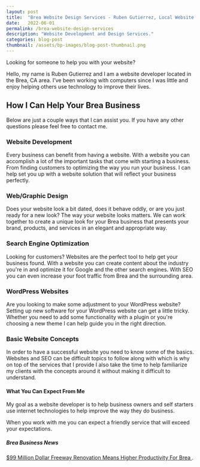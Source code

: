 ```yaml
---
layout: post
title:  "Brea Website Design Services - Ruben Gutierrez, Local Website Designer"
date:   2022-06-01
permalink: /brea-website-design-services
description: "Website Development and Design Services."
categories: blog-post
thumbnail: /assets/bp-images/blog-post-thumbnail.png
---
```

Looking for someone to help you with your website?

Hello, my name is Ruben Gutierrez and I am a website developer located in the Brea, CA area. I’ve been working with computers since I was little and enjoy helping others use technology to improve their lives.  

## How I Can Help Your Brea Business
Below are just a couple ways that I can assist you. If you have any other questions please feel free to contact me.

### Website Development
Every business can benefit from having a website. With a website you can accomplish a lot of the important tasks that come with starting a business.  From finding customers to optimizing the way you run your business. I can help set you up with a website solution that will reflect your business perfectly.

### Web/Graphic Design
Does your website look a bit dated, does it behave oddly, or are you just ready for a new look? The way your website looks matters.  We can work together to create a unique look for your Brea business that presents your brand, products, and services in an elegant and appropriate way.

### Search Engine Optimization 
Looking for customers? Websites are the perfect tool to help get your business found.  With a website you can create content about the industry you're in and optimize it for Google and the other search engines.  With SEO you can even increase your foot traffic from Brea and the surrounding area.

### WordPress Websites
Are you looking to make some adjustment to your WordPress website?
Setting up new software for your WordPress website can get a little tricky.  Whether you need to add some functionality with a plugin or you're choosing a new theme I can help guide you in the right direction. 

### Basic Website Concepts
In order to have a successful website you need to know some of the basics.  Websites and SEO can be difficult topics to follow along with which is why on top of the services that I provide I also take the time to help familiarize my clients with the concepts around it without making it difficult to understand.

#### What You Can Expect From Me
My goal as a website developer is to help business owners and self starters use internet technologies to help improve the way they do business. 

When you work with me you can expect a friendly service that will exceed your expectations.

##### Brea Business News
[$99 Million Dollar Freeway Renovation Means Higher Productivity For Brea
](https://rooben.design/brea-gets-better-freeway-access-is-your-business-ready-for-increase-in-foot-traffic).

